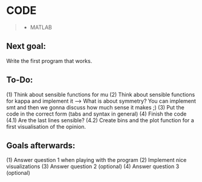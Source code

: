 # CODE

> * MATLAB

## Next goal:
Write the first program that works.

## To-Do:
(1) Think about sensible functions for mu
(2) Think about sensible functions for kappa and implement it
--> What is about symmetry? You can implement smt and then we gonna discuss how much sense it makes ;)
(3) Put the code in the correct form (tabs and syntax in general)
(4) Finish the code
(4.1) Are the last lines sensible?
(4.2) Create bins and the plot function for a first visualisation of the opinion.

## Goals afterwards:
(1) Answer question 1 when playing with the program
(2) Implement nice visualizations
(3) Answer question 2 (optional)
(4) Answer question 3 (optional)
